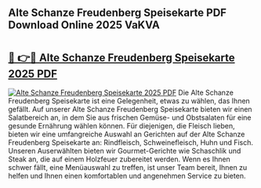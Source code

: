 ## Alte Schanze Freudenberg Speisekarte PDF Download Online 2025 VaKVA

# <h2><a href="http://gc6lu9.nevu.top/?p=Alte+Schanze+Freudenberg+Speisekarte">🔗 👉🔴 Alte Schanze Freudenberg Speisekarte 2025 PDF</a></h2>

[![Alte Schanze Freudenberg Speisekarte 2025 PDF](https://i.imgur.com/dBaPXMq.png)](http://gc6lu9.nevu.top/?p=Alte+Schanze+Freudenberg+Speisekarte)
Die Alte Schanze Freudenberg Speisekarte ist eine Gelegenheit, etwas zu wählen, das Ihnen gefällt. Auf unserer Alte Schanze Freudenberg Speisekarte bieten wir einen Salatbereich an, in dem Sie aus frischen Gemüse- und Obstsalaten für eine gesunde Ernährung wählen können. Für diejenigen, die Fleisch lieben, bieten wir eine umfangreiche Auswahl an Gerichten auf der Alte Schanze Freudenberg Speisekarte an: Rindfleisch, Schweinefleisch, Huhn und Fisch. Unseren Auserwählten bieten wir Gourmet-Gerichte wie Schaschlik und Steak an, die auf einem Holzfeuer zubereitet werden. Wenn es Ihnen schwer fällt, eine Menüauswahl zu treffen, ist unser Team bereit, Ihnen zu helfen und Ihnen einen komfortablen und angenehmen Service zu bieten.
